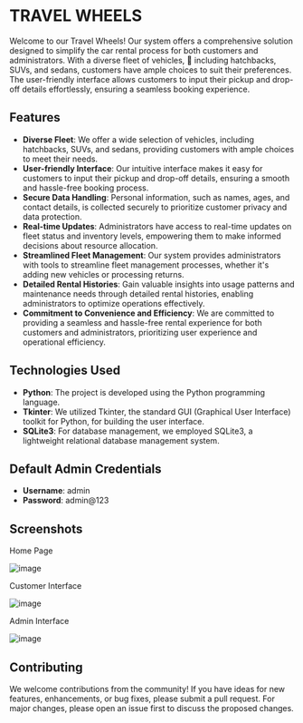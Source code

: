 # TRAVEL WHEELS

Welcome to our Travel Wheels! Our system offers a comprehensive solution designed to simplify the car rental process for both customers and administrators. 
With a diverse fleet of vehicles, :car:  including hatchbacks, SUVs, and sedans, customers have ample choices to suit their preferences.
The user-friendly interface allows customers to input their pickup and drop-off details effortlessly, ensuring a seamless booking experience. 

## Features

- **Diverse Fleet**: We offer a wide selection of vehicles, including hatchbacks, SUVs, and sedans, providing customers with ample choices to meet their needs.
- **User-friendly Interface**: Our intuitive interface makes it easy for customers to input their pickup and drop-off details, ensuring a smooth and hassle-free booking process.
- **Secure Data Handling**: Personal information, such as names, ages, and contact details, is collected securely to prioritize customer privacy and data protection.
- **Real-time Updates**: Administrators have access to real-time updates on fleet status and inventory levels, empowering them to make informed decisions about resource allocation.
- **Streamlined Fleet Management**: Our system provides administrators with tools to streamline fleet management processes, whether it's adding new vehicles or processing returns.
- **Detailed Rental Histories**: Gain valuable insights into usage patterns and maintenance needs through detailed rental histories, enabling administrators to optimize operations effectively.
- **Commitment to Convenience and Efficiency**: We are committed to providing a seamless and hassle-free rental experience for both customers and administrators, prioritizing user experience and operational efficiency.

## Technologies Used

- **Python**: The project is developed using the Python programming language.
- **Tkinter**: We utilized Tkinter, the standard GUI (Graphical User Interface) toolkit for Python, for building the user interface.
- **SQLite3**: For database management, we employed SQLite3, a lightweight relational database management system.

## Default Admin Credentials

- **Username**: admin
- **Password**: admin@123

## Screenshots
  Home Page
  
  ![image](https://github.com/Rushikesh-264/Travel_wheels/assets/150276077/f9fc2d4e-26f8-4bd1-b212-11be8e60b088)

  Customer Interface

  ![image](https://github.com/Rushikesh-264/Travel_wheels/assets/150276077/3cf508ad-7e67-412b-bcc9-6d4f05f11eb5)

  Admin Interface
  
  ![image](https://github.com/Rushikesh-264/Travel_wheels/assets/150276077/3378c77e-208d-4abc-addd-f38e4a5a3003)


## Contributing

We welcome contributions from the community! If you have ideas for new features, enhancements, or bug fixes, please submit a pull request. For major changes, please open an issue first to discuss the proposed changes.

